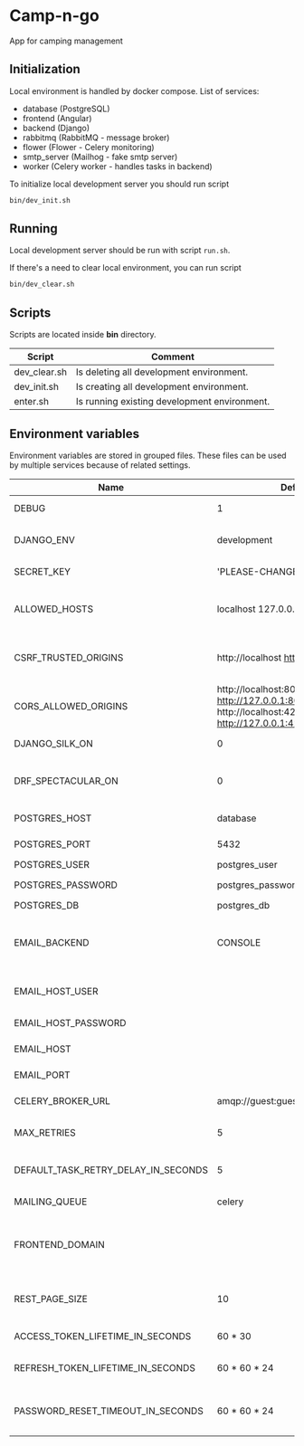 # Camp-n-go
App for camping management

## Initialization 
Local environment is handled by docker compose. 
List of services:
- database (PostgreSQL)
- frontend (Angular)
- backend (Django)
- rabbitmq (RabbitMQ - message broker)
- flower (Flower - Celery monitoring)
- smtp_server (Mailhog - fake smtp server)
- worker (Celery worker - handles tasks in backend)

To initialize local development server you should run script 
```bash
bin/dev_init.sh
```

## Running 
Local development server should be run with script `run.sh`.

If there's a need to clear local environment, you can run script 
```bash
bin/dev_clear.sh
```

## Scripts
Scripts are located inside **bin** directory.


| Script                      | Comment                                      |
|-----------------------------|----------------------------------------------|
| dev_clear.sh                | Is deleting all development environment.     |
| dev_init.sh                 | Is creating all development environment.     |
| enter.sh                    | Is running existing development environment. |

## Environment variables
Environment variables are stored in grouped files. 
These files can be used by multiple services because of related settings.

| Name                                | Default                                                                                 | Description                                                                                                      |
|-------------------------------------|-----------------------------------------------------------------------------------------|------------------------------------------------------------------------------------------------------------------|
| DEBUG                               | 1                                                                                       | Sets the DEBUG variable - 0 or 1                                                                                 |
| DJANGO_ENV                          | development                                                                             | Sets the DJANGO_ENV variable - development or production                                                         |
| SECRET_KEY                          | 'PLEASE-CHANGE-THIS'                                                                    | Sets the SECRET_KEY variable                                                                                     |
| ALLOWED_HOSTS                       | localhost 127.0.0.1 [::1]                                                               | Sets the ALLOWED_HOSTS variable - splitted by space                                                              |
| CSRF_TRUSTED_ORIGINS                | http://localhost http://127.0.0.1                                                       | Sets the CSRF_TRUSTED_ORIGINS variable - splitted by space                                                       |
| CORS_ALLOWED_ORIGINS                | http://localhost:8000 http://127.0.0.1:8000 http://localhost:4200 http://127.0.0.1:4200 | Sets the CORS_ALLOWED_ORIGINS variable - splitted by space                                                       |
| DJANGO_SILK_ON                      | 0                                                                                       | Adds django-silk features to the project                                                                         |
| DRF_SPECTACULAR_ON                  | 0                                                                                       | Adds Django REST Framework Spectacular (OpenAPI 3 schema docs with SwaggerUI)                                    |
| POSTGRES_HOST                       | database                                                                                | Sets the POSTGRES_HOST                                                                                           |
| POSTGRES_PORT                       | 5432                                                                                    | Sets the POSTGRES_PORT                                                                                           |
| POSTGRES_USER                       | postgres_user                                                                           | Sets the POSTGRES_USER                                                                                           |
| POSTGRES_PASSWORD                   | postgres_password                                                                       | Sets the POSTGRES_PASSWORD                                                                                       |
| POSTGRES_DB                         | postgres_db                                                                             | Sets the POSTGRES_DB                                                                                             |
| EMAIL_BACKEND                       | CONSOLE                                                                                 | The string mapping for django email backend (possible options: SMTP, CONSOLE, FILE, IN_MEMORY, DUMMY).           |
| EMAIL_HOST_USER                     |                                                                                         | The e-mail used for mailing system as the sender.                                                                |
| EMAIL_HOST_PASSWORD                 |                                                                                         | The password for the email host user.                                                                            |
| EMAIL_HOST                          |                                                                                         | The host address used for mailing system.                                                                        |
| EMAIL_PORT                          |                                                                                         | The host port used for mailing system.                                                                           |
| CELERY_BROKER_URL                   | amqp://guest:guest@rabbitmq:5672/                                                       | The URL of message broker used by Celery.                                                                        |
| MAX_RETRIES                         | 5                                                                                       | The number of maximal Celery task retries when it fails.                                                         |
| DEFAULT_TASK_RETRY_DELAY_IN_SECONDS | 5                                                                                       | The value of delay (in seconds) for Celery task to retry.                                                        |
| MAILING_QUEUE                       | celery                                                                                  | The name of the queue used for mailing tasks.                                                                    |
| FRONTEND_DOMAIN                     |                                                                                         | The domain used by frontend application. It is used for creating backend matching URLs for frontend application. |
| REST_PAGE_SIZE                      | 10                                                                                      | The number of items returned by REST API (where pagination is used).                                             |
| ACCESS_TOKEN_LIFETIME_IN_SECONDS    | 60 * 30                                                                                 | The Access Token lifetime value (in seconds).                                                                    |
| REFRESH_TOKEN_LIFETIME_IN_SECONDS   | 60 * 60 * 24                                                                            | The Refresh Token lifetime value (in seconds).                                                                   |
| PASSWORD_RESET_TIMEOUT_IN_SECONDS   | 60 * 60 * 24                                                                            | The Password Reset Token lifetime value (in seconds). Affects also the Email Verification Token.                 |
